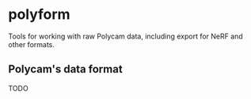 # polyform
Tools for working with raw Polycam data, including export for NeRF and other formats.

## Polycam's data format

TODO
